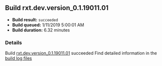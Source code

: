 ## Build rxt.dev.version_0.1.19011.01
- **Build result:** `succeeded`
- **Build queued:** 1/11/2019 5:00:01 AM
- **Build duration:** 6.32 minutes
### Details
Build [rxt.dev.version_0.1.19011.01](https://winappstudio.visualstudio.com/web/build.aspx?pcguid=a4ef43be-68ce-4195-a619-079b4d9834c2&builduri=vstfs%3a%2f%2f%2fBuild%2fBuild%2f26877) succeeded
Find detailed information in the [build log files](https://uwpctdiags.blob.core.windows.net/buildlogs/rxt.dev.version_0.1.19011.01_logs.zip)
